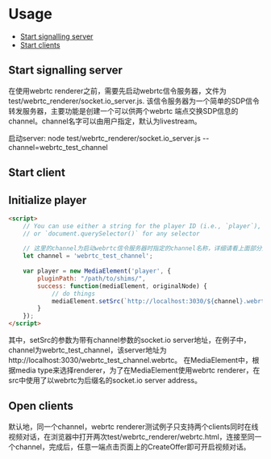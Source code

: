 # Usage
* [Start signalling server](#server)
* [Start clients](#client)

<a id="server"></a>
## Start signalling server
在使用webrtc renderer之前，需要先启动webrtc信令服务器，文件为test/webrtc_renderer/socket.io_server.js.
该信令服务器为一个简单的SDP信令转发服务器，主要功能是创建一个可以供两个webrtc 端点交换SDP信息的channel。channel名字可以由用户指定，默认为livestream。

启动server:
node test/webrtc_renderer/socket.io_server.js --channel=webrtc_test_channel

<a id="client"></a>
## Start client

## Initialize player
```html
<script>
	// You can use either a string for the player ID (i.e., `player`), 
	// or `document.querySelector()` for any selector
	
	// 这里的channel为启动webrtc信令服务器时指定的channel名称，详细请看上面部分文档
	let channel = 'webrtc_test_channel';
	
	var player = new MediaElement('player', {
		pluginPath: "/path/to/shims/",
		success: function(mediaElement, originalNode) {
			// do things
			mediaElement.setSrc(`http://localhost:3030/${channel}.webrtc`);
		}
	});
</script>
```
其中，setSrc的参数为带有channel参数的socket.io server地址，在例子中，channel为webrtc_test_channel，该server地址为http://localhost:3030/webrtc_test_channel.webrtc。
在MediaElement中，根据media type来选择renderer，为了在MediaElement使用webrtc renderer，在src中使用了以webrtc为后缀名的socket.io server address。
## Open clients
默认地，同一个channel，webrtc renderer测试例子只支持两个clients同时在线视频对话，在浏览器中打开两次test/webrtc_renderer/webrtc.html，连接至同一个channel，完成后，任意一端点击页面上的CreateOffer即可开启视频对话。


